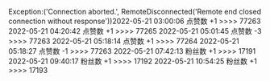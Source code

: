 Exception:('Connection aborted.', RemoteDisconnected('Remote end closed connection without response'))2022-05-21  03:00:06   点赞数 +1 >>>> 77263
2022-05-21  04:20:42   点赞数 +1 >>>> 77265
2022-05-21  05:01:45   点赞数 -3 >>>> 77263
2022-05-21  05:18:14   点赞数 +1 >>>> 77264
2022-05-21  05:18:27   点赞数 -1 >>>> 77263
2022-05-21  07:42:13   粉丝数 +1 >>>> 17191
2022-05-21  09:40:17   粉丝数 +1 >>>> 17192
2022-05-21  10:54:25   粉丝数 +1 >>>> 17193
